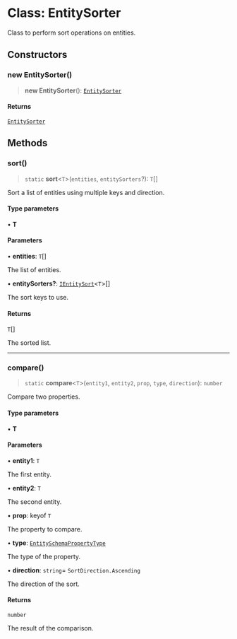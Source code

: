 # Class: EntitySorter

Class to perform sort operations on entities.

## Constructors

### new EntitySorter()

> **new EntitySorter**(): [`EntitySorter`](EntitySorter.md)

#### Returns

[`EntitySorter`](EntitySorter.md)

## Methods

### sort()

> `static` **sort**\<`T`\>(`entities`, `entitySorters`?): `T`[]

Sort a list of entities using multiple keys and direction.

#### Type parameters

• **T**

#### Parameters

• **entities**: `T`[]

The list of entities.

• **entitySorters?**: [`IEntitySort`](../interfaces/IEntitySort.md)\<`T`\>[]

The sort keys to use.

#### Returns

`T`[]

The sorted list.

***

### compare()

> `static` **compare**\<`T`\>(`entity1`, `entity2`, `prop`, `type`, `direction`): `number`

Compare two properties.

#### Type parameters

• **T**

#### Parameters

• **entity1**: `T`

The first entity.

• **entity2**: `T`

The second entity.

• **prop**: keyof `T`

The property to compare.

• **type**: [`EntitySchemaPropertyType`](../type-aliases/EntitySchemaPropertyType.md)

The type of the property.

• **direction**: `string`= `SortDirection.Ascending`

The direction of the sort.

#### Returns

`number`

The result of the comparison.
